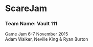 # ScareJam
### Team Name: Vault 111
Game Jam 6-7 November 2015  
Adam Walker, Neville King & Ryan Burton
